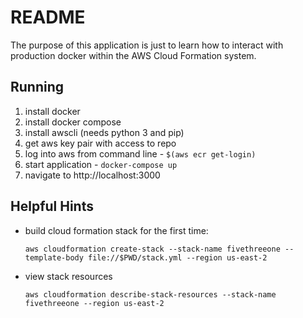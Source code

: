 # README

The purpose of this application is just to learn how to interact with
production docker within the AWS Cloud Formation system.

## Running

1. install docker
2. install docker compose
3. install awscli (needs python 3 and pip)
4. get aws key pair with access to repo
5. log into aws from command line - `$(aws ecr get-login)`
6. start application - `docker-compose up`
7. navigate to http://localhost:3000

## Helpful Hints

* build cloud formation stack for the first time:

    `aws cloudformation create-stack --stack-name fivethreeone --template-body file://$PWD/stack.yml --region us-east-2`

* view stack resources

    `aws cloudformation describe-stack-resources --stack-name fivethreeone --region us-east-2`

